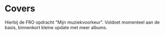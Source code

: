 # Covers
Hierbij de FRO opdracht "Mijn muziekvoorkeur". Voldoet momenteel aan de basis, binnenkort kleine update met meer albums.

